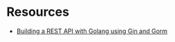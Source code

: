 # Resources

- [Building a REST API with Golang using Gin and Gorm](https://blog.logrocket.com/rest-api-golang-gin-gorm/)
